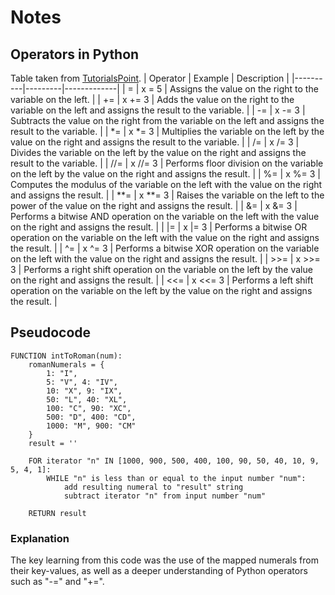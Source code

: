 # Notes
## Operators in Python
Table taken from [TutorialsPoint](https://www.tutorialspoint.com/python/assignment_operators_example.htm).
| Operator | Example | Description |
|----------|---------|-------------|
| =        | x = 5   | Assigns the value on the right to the variable on the left. |
| +=       | x += 3  | Adds the value on the right to the variable on the left and assigns the result to the variable. |
| -=       | x -= 3  | Subtracts the value on the right from the variable on the left and assigns the result to the variable. |
| *=       | x *= 3  | Multiplies the variable on the left by the value on the right and assigns the result to the variable. |
| /=       | x /= 3  | Divides the variable on the left by the value on the right and assigns the result to the variable. |
| //=      | x //= 3 | Performs floor division on the variable on the left by the value on the right and assigns the result. |
| %=       | x %= 3  | Computes the modulus of the variable on the left with the value on the right and assigns the result. |
| **=      | x **= 3 | Raises the variable on the left to the power of the value on the right and assigns the result. |
| &=       | x &= 3  | Performs a bitwise AND operation on the variable on the left with the value on the right and assigns the result. |
| \|=      | x \|= 3 | Performs a bitwise OR operation on the variable on the left with the value on the right and assigns the result. |
| ^=       | x ^= 3  | Performs a bitwise XOR operation on the variable on the left with the value on the right and assigns the result. |
| >>=      | x >>= 3 | Performs a right shift operation on the variable on the left by the value on the right and assigns the result. |
| <<=      | x <<= 3 | Performs a left shift operation on the variable on the left by the value on the right and assigns the result. |


## Pseudocode
```
FUNCTION intToRoman(num):
    romanNumerals = {
        1: "I",
        5: "V", 4: "IV",
        10: "X", 9: "IX",
        50: "L", 40: "XL",
        100: "C", 90: "XC",
        500: "D", 400: "CD",
        1000: "M", 900: "CM"
    }
    result = ''

    FOR iterator "n" IN [1000, 900, 500, 400, 100, 90, 50, 40, 10, 9, 5, 4, 1]:
        WHILE "n" is less than or equal to the input number "num":
            add resulting numeral to "result" string
            subtract iterator "n" from input number "num"

    RETURN result
```
### Explanation
The key learning from this code was the use of the mapped numerals from their key-values, as well as a deeper understanding of Python operators such as "-=" and "+=".
